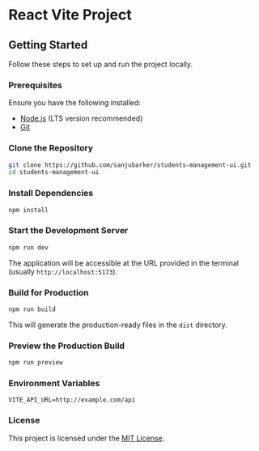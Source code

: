 # React Vite Project

## Getting Started

Follow these steps to set up and run the project locally.

### Prerequisites

Ensure you have the following installed:
- [Node.js](https://nodejs.org/) (LTS version recommended)
- [Git](https://git-scm.com/)

### Clone the Repository

```sh
git clone https://github.com/sanjubarker/students-management-ui.git
cd students-management-ui
```

### Install Dependencies

```sh
npm install
```

### Start the Development Server

```sh
npm run dev
```

The application will be accessible at the URL provided in the terminal (usually `http://localhost:5173`).

### Build for Production

```sh
npm run build
```

This will generate the production-ready files in the `dist` directory.

### Preview the Production Build

```sh
npm run preview
```

### Environment Variables

```
VITE_API_URL=http://example.com/api
```
### License

This project is licensed under the [MIT License](LICENSE).

